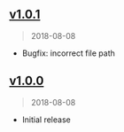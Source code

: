## [v1.0.1]
> 2018-08-08

* Bugfix: incorrect file path

[v1.0.1]: https://github.com/patientslikeme/eslint-config-patientslikeme/compare/v1.0.0...v1.0.1

## [v1.0.0]
> 2018-08-08

* Initial release

[v1.0.0]: https://github.com/patientslikeme/eslint-config-patientslikeme/compare/0631eb9e...v1.0.0
